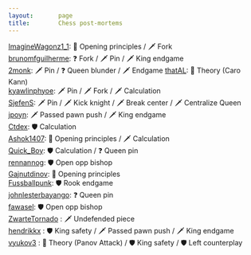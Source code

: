 ```yaml
---
layout:       page
title:        Chess post-mortems
---
```


[ImagineWagonz1_1](https://www.chess.com/analysis/game/live/54540581137?tab=review): 📖 Opening principles / 🗡 Fork   
[brunomfguilherme](https://www.chess.com/analysis/game/live/54511171299?tab=review): ❓ Fork / 🗡 Pin / 🗡 King endgame    
[2monk](https://www.chess.com/analysis/game/live/54509997241?tab=review): 🗡 Pin / ❓ Queen blunder / 🗡 Endgame
[thatAL](https://www.chess.com/game/live/54475143611): 📖 Theory (Caro Kann)  
[kyawlinphyoe](https://www.chess.com/analysis/game/live/54454171881?tab=review): 🗡 Pin / 🗡 Fork / 🗡 Calculation  
[SjefenS](https://www.chess.com/analysis/game/live/54386443797?tab=review): 🗡 Pin / 🗡 Kick knight /  🗡 Break center / 🗡 Centralize Queen  
[jpoyn](https://www.chess.com/analysis/game/live/54333052535?tab=review): 🗡 Passed pawn push / 🗡 King endgame   
[Ctdex](https://www.chess.com/game/live/54308452521): 🛡 Calculation  
[Ashok1407](https://www.chess.com/game/live/54305990039): 📖 Opening principles / 🗡 Calculation  
[Quick_Boy](https://www.chess.com/analysis/game/live/54292145691?tab=review): 🛡 Calculation / ❓ Queen pin  
[rennannog](https://www.chess.com/analysis/game/live/54247862045?tab=review): 🛡 Open opp bishop  
[Gajnutdinov](https://www.chess.com/analysis/game/live/54218433189?tab=review): 📖 Opening principles  
[Fussballpunk](https://www.chess.com/analysis/game/live/54217771621?tab=review): 🛡 Rook endgame  
[johnlesterbayango](https://www.chess.com/analysis/game/live/54169777421?tab=review): ❓ Queen pin  
[fawasel](https://www.chess.com/analysis/game/live/54154821071?tab=review): 🛡 Open opp bishop  
[ZwarteTornado](https://www.chess.com/analysis/game/live/54133208313?tab=review) : 🗡 Undefended piece  
[hendrikkx](https://lichess.org/study/7arCaVWG) : 🛡 King safety / 🗡 Passed pawn push / 🗡 King endgame       
[vyukov3](https://lichess.org/study/2idugIW1/iceyd70O) : 📖 Theory (Panov Attack) / 🛡 King safety / 🛡 Left counterplay 
